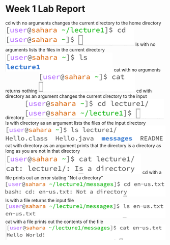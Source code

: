 # Week 1 Lab Report
cd with no arguments changes the current directory to the home directory
![Image](cd_alone.png)
ls with no arguments lists the files in the current directory
![Image](ls_alone.png)
cat with no arguments returns nothing
![Image](cat_alone.png)
cd with directory as an argument changes the current directory to the input directory
![Image](cd_directory.png)
ls with directory as an argument lists the files of the input directory
![Image](ls_directory.png)
cat with directory as an argument prints that the directory is a directory as long as you are not in that directory
![Image](cat_directory.png)
cd with a file prints out an error stating "Not a directory"
![Image](cd_file.png)
ls with a file returns the input file
![Image](ls_file.png)
cat with a file prints out the contents of the file
![Image](cat_file.png)
